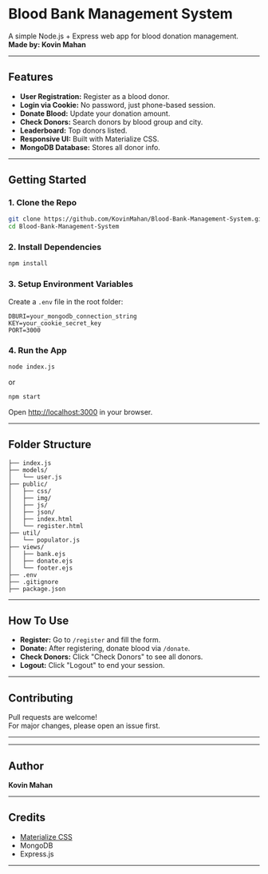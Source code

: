 # Blood Bank Management System

A simple Node.js + Express web app for blood donation management.  
**Made by: Kovin Mahan**

---

## Features

- **User Registration:** Register as a blood donor.
- **Login via Cookie:** No password, just phone-based session.
- **Donate Blood:** Update your donation amount.
- **Check Donors:** Search donors by blood group and city.
- **Leaderboard:** Top donors listed.
- **Responsive UI:** Built with Materialize CSS.
- **MongoDB Database:** Stores all donor info.

---

## Getting Started

### 1. Clone the Repo

```sh
git clone https://github.com/KovinMahan/Blood-Bank-Management-System.git
cd Blood-Bank-Management-System
```

### 2. Install Dependencies

```sh
npm install
```

### 3. Setup Environment Variables

Create a `.env` file in the root folder:

```
DBURI=your_mongodb_connection_string
KEY=your_cookie_secret_key
PORT=3000
```

### 4. Run the App

```sh
node index.js
```
or
```sh
npm start
```

Open [http://localhost:3000](http://localhost:3000) in your browser.

---

## Folder Structure

```
├── index.js
├── models/
│   └── user.js
├── public/
│   ├── css/
│   ├── img/
│   ├── js/
│   ├── json/
│   ├── index.html
│   └── register.html
├── util/
│   └── populator.js
├── views/
│   ├── bank.ejs
│   ├── donate.ejs
│   └── footer.ejs
├── .env
├── .gitignore
├── package.json
```

---

## How To Use

- **Register:** Go to `/register` and fill the form.
- **Donate:** After registering, donate blood via `/donate`.
- **Check Donors:** Click "Check Donors" to see all donors.
- **Logout:** Click "Logout" to end your session.

---

## Contributing

Pull requests are welcome!  
For major changes, please open an issue first.

---
---

## Author

**Kovin Mahan**

---

## Credits

- [Materialize CSS](https://materializecss.com/)
- MongoDB
- Express.js

---

